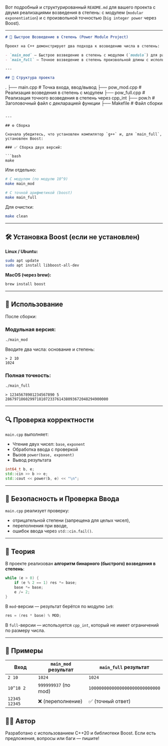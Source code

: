 Вот подробный и структурированный `README.md` для вашего проекта с двумя реализациями возведения в степень: с модулем (`modular exponentiation`) и с произвольной точностью (`big integer power` через Boost).

---

```markdown
# 🔢 Быстрое Возведение в Степень (Power Module Project)

Проект на C++ демонстрирует два подхода к возведению числа в степень:

- `main_mod` — Быстрое возведение в степень с модулем (`modulo`) для работы с большими числами в ограниченных типах (`int64_t`).
- `main_full` — Точное возведение в степень произвольной длины с использованием `boost::multiprecision::cpp_int`, позволяющее избежать переполнения.

---

## 📁 Структура проекта

```

.
├── main.cpp            # Точка входа, ввод/вывод
├── pow\_mod.cpp         # Реализация возведения в степень с модулем
├── pow\_full.cpp        # Реализация точного возведения в степень через cpp\_int
├── pow\.h               # Заголовочный файл с декларацией функции
├── Makefile            # Файл сборки

````

---

## ⚙️ Сборка

Сначала убедитесь, что установлен компилятор `g++` и, для `main_full`, установлен Boost:

### ✅ Сборка двух версий:

```bash
make
````

Или отдельно:

```bash
# С модулем (по модулю 10^9)
make main_mod

# С точной арифметикой (boost)
make main_full
```

Для очистки:

```bash
make clean
```

---

## 🛠️ Установка Boost (если не установлен)

**Linux / Ubuntu:**

```bash
sudo apt update
sudo apt install libboost-all-dev
```

**MacOS (через brew):**

```bash
brew install boost
```

---

## 🧪 Использование

После сборки:

### Модульная версия:

```bash
./main_mod
```

Вводите два числа: основание и степень:

```
> 2 10
1024
```

### Полная точность:

```bash
./main_full
```

```
> 12345678901234567890 5
2867971860299718107233761438093672048294900000
```

---

## 🔍 Проверка корректности

`main.cpp` выполняет:

* Чтение двух чисел: `base`, `exponent`
* Обработка ввода с проверкой
* Вызов `power(base, exponent)`
* Вывод результата

```cpp
int64_t b, e;
std::cin >> b >> e;
std::cout << power(b, e) << "\n";
```

---

## 🔐 Безопасность и Проверка Ввода

`main.cpp` реализует проверку:

* отрицательной степени (запрещена для целых чисел),
* переполнения при вводе,
* ошибок ввода через `std::cin.fail()`.

---

## 📘 Теория

В проекте реализован **алгоритм бинарного (быстрого) возведения в степень**:

```cpp
while (e > 0) {
    if (e % 2 == 1) res *= base;
    base *= base;
    e /= 2;
}
```

В `mod`-версии — результат берётся по модулю `1e9`:

```cpp
res = (res * base) % MOD;
```

В `full`-версии — используется `cpp_int`, который не имеет ограничений по размеру числа.

---

## 📎 Примеры

| Вход          | `main_mod` результат | `main_full` результат          |
| ------------- | -------------------- | ------------------------------ |
| `2 10`        | `1024`               | `1024`                         |
| `10^18 2`     | `999999937` (по mod) | `1000000000000000000000000000` |
| `12345 12345` | ❌ (переполнение)     | ✅ (точный ответ)            |


## 👨‍💻 Автор

Разработано с использованием C++20 и библиотеки Boost.
Если есть предложения, вопросы или баги — пишите!

```
